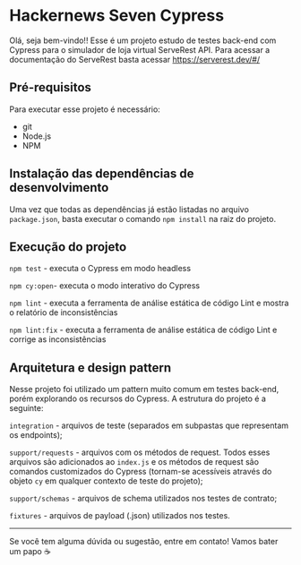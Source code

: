 # Hackernews Seven Cypress

Olá, seja bem-vindo!! Esse é um projeto estudo de testes back-end com Cypress para o simulador de loja virtual ServeRest API. Para acessar a documentação do ServeRest basta acessar https://serverest.dev/#/

## Pré-requisitos

Para executar esse projeto é necessário:

- git
- Node.js
- NPM

## Instalação das dependências de desenvolvimento

Uma vez que todas as dependências já estão listadas no arquivo `package.json`, basta executar o comando `npm install` na raiz do projeto.

## Execução do projeto

`npm test` - executa o Cypress em modo headless

`npm cy:open`- executa o modo interativo do Cypress

`npm lint` - executa a ferramenta de análise estática de código Lint e mostra o relatório de inconsistências

`npm lint:fix` - executa a ferramenta de análise estática de código Lint e corrige as inconsistências

## Arquitetura e design pattern

Nesse projeto foi utilizado um pattern muito comum em testes back-end, porém explorando os recursos do Cypress. A estrutura do projeto é a seguinte:

`integration` - arquivos de teste (separados em subpastas que representam os endpoints);

`support/requests` - arquivos com os métodos de request. Todos esses arquivos são adicionados ao `index.js` e os métodos de request são comandos customizados do Cypress (tornam-se acessíveis através do objeto `cy` em qualquer contexto de teste do projeto);

`support/schemas` - arquivos de schema utilizados nos testes de contrato;

`fixtures` - arquivos de payload (.json) utilizados nos testes.
___

Se você tem alguma dúvida ou sugestão, entre em contato! Vamos bater um papo ☕
